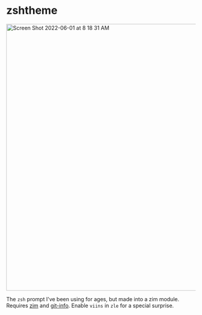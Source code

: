 # zshtheme

<img width="710" alt="Screen Shot 2022-06-01 at 8 18 31 AM" src="https://user-images.githubusercontent.com/1364469/171439860-542e4fbe-d75d-4454-adf7-8ccb90941509.png">

The `zsh` prompt I've been using for ages, but made into a zim module.
Requires [zim](https://github.com/zimfw/zimfw) and
[git-info](https://github.com/zimfw/git-info). Enable `viins` in `zle` for a
special surprise.
